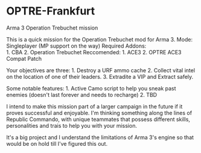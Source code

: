 # OPTRE-Frankfurt
Arma 3 Operation Trebuchet mission

This is a quick mission for the Operation Trebuchet mod for Arma 3.
Mode: Singleplayer (MP support on the way)
Required Addons:   
    1. CBA
    2. Operation Trebuchet
Reccomended:
    1. ACE3
    2. OPTRE ACE3 Compat Patch

Your objectives are three:
    1. Destroy a URF ammo cache
    2. Collect vital intel on the location of one of their leaders.
    3. Extradite a VIP and Extract safely.

Some notable features:
    1. Active Camo script to help you sneak past enemies (doesn't last forever and needs to recharge)
    2. TBD

I intend to make this mission part of a larger campaign in the future if it proves successful and enjoyable.
I'm thinking something along the lines of Republic Commando, with unique teammates that possess different skills,
personalities and trais to help you with your mission.

It's a big project and I understand the limitations of Arma 3's engine so that would be on hold till I've figured this out.

